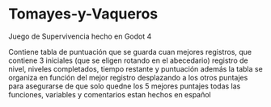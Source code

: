 # Tomayes-y-Vaqueros
Juego de Supervivencia hecho en Godot 4


Contiene tabla de puntuación que se guarda cuan mejores registros, que contiene 3 iniciales 
(que se eligen rotando en el abecedario) registro de nivel, niveles completados, tiempo restante y puntuación
además la tabla se organiza en función del mejor registro desplazando a los otros puntajes para asegurarse
de que solo quedne los 5 mejores puntajes
todas las funciones, variables y comentarios estan hechos en español

